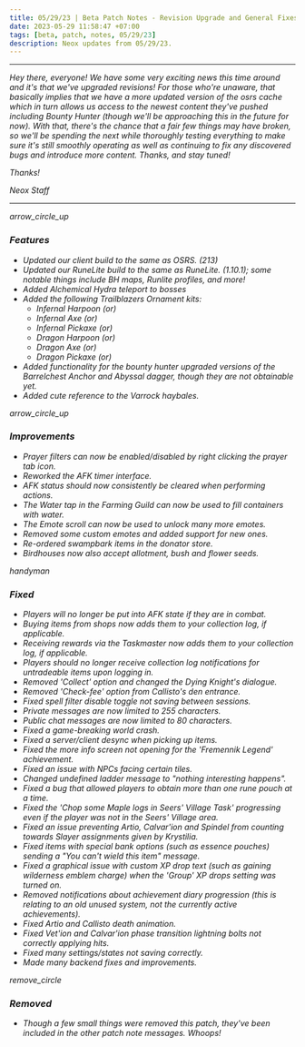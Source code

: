 ```yaml
---
title: 05/29/23 | Beta Patch Notes - Revision Upgrade and General Fixes
date: 2023-05-29 11:58:47 +07:00
tags: [beta, patch, notes, 05/29/23]
description: Neox updates from 05/29/23.
---
```


***
<em>Hey there, everyone! We have some very exciting news this time around and it's that we've upgraded revisions! For those who're unaware, that basically implies that we have a more updated version of the osrs cache which in turn allows us access to the newest content they've pushed including Bounty Hunter (though we'll be approaching this in the future for now). With that, there's the chance that a fair few things may have broken, so we'll be spending the next while thoroughly testing everything to make sure it's still smoothly operating as well as continuing to fix any discovered bugs and introduce more content. Thanks, and stay tuned!

<em>Thanks!

<em>Neox Staff<br>

***

<div class="spacer-large"></div>
<div class="changes-body">
    <div class="changes-body changes-row features">
        <div class="changes-row-header">
            <span class="icon">
                <span class="material-symbols-outlined">arrow_circle_up</span>
            </span>
            <h3>Features</h3>
        </div>
    </div>
</div>
<div class="spacer-small"></div>

- Updated our client build to the same as OSRS. (213)
- Updated our RuneLite build to the same as RuneLite. (1.10.1); some notable things include BH maps, Runlite profiles, and more!
- Added Alchemical Hydra teleport to bosses
- Added the following Trailblazers Ornament kits:
  - Infernal Harpoon (or)
  - Infernal Axe (or)
  - Infernal Pickaxe (or)
  - Dragon Harpoon (or)
  - Dragon Axe (or)
  - Dragon Pickaxe (or)
- Added functionality for the bounty hunter upgraded versions of the Barrelchest Anchor and Abyssal dagger, though they are not obtainable yet.
- Added cute reference to the Varrock haybales.

<div class="spacer-medium"></div>
<div class="changes-body">
    <div class="changes-body changes-row improvements">
        <div class="changes-row-header">
            <span class="icon">
                <span class="material-symbols-outlined">arrow_circle_up</span>
            </span>
            <h3>Improvements</h3>
        </div>
    </div>
</div>
<div class="spacer-small"></div>

- Prayer filters can now be enabled/disabled by right clicking the prayer tab icon.
- Reworked the AFK timer interface.
- AFK status should now consistently be cleared when performing actions.
- The Water tap in the Farming Guild can now be used to fill containers with water.
- The Emote scroll can now be used to unlock many more emotes.
- Removed some custom emotes and added support for new ones.
- Re-ordered swampbark items in the donator store.
- Birdhouses now also accept allotment, bush and flower seeds.

<div class="spacer-medium"></div>
<div class="changes-body">
    <div class="changes-body changes-row fixed">
        <div class="changes-row-header">
            <span class="icon">
                <span class="material-symbols-outlined">handyman</span>
            </span>
            <h3>Fixed</h3>
        </div>
    </div>
</div>
<div class="spacer-small"></div>

- Players will no longer be put into AFK state if they are in combat.
- Buying items from shops now adds them to your collection log, if applicable.
- Receiving rewards via the Taskmaster now adds them to your collection log, if applicable.
- Players should no longer receive collection log notifications for untradeable items upon logging in.
- Removed 'Collect' option and changed the Dying Knight's dialogue.
- Removed 'Check-fee' option from Callisto's den entrance.
- Fixed spell filter disable toggle not saving between sessions.
- Private messages are now limited to 255 characters.
- Public chat messages are now limited to 80 characters.
- Fixed a game-breaking world crash.
- Fixed a server/client desync when picking up items.
- Fixed the more info screen not opening for the 'Fremennik Legend' achievement.
- Fixed an issue with NPCs facing certain tiles.
- Changed undefined ladder message to "nothing interesting happens".
- Fixed a bug that allowed players to obtain more than one rune pouch at a time.
- Fixed the 'Chop some Maple logs in Seers' Village Task' progressing even if the player was not in the Seers' Village area.
- Fixed an issue preventing Artio, Calvar'ion and Spindel from counting towards Slayer assignments given by Krystilia.
- Fixed items with special bank options (such as essence pouches) sending a "You can't wield this item" message.
- Fixed a graphical issue with custom XP drop text (such as gaining wilderness emblem charge) when the 'Group' XP drops setting was turned on.
- Removed notifications about achievement diary progression (this is relating to an old unused system, not the currently active achievements).
- Fixed Artio and Callisto death animation.
- Fixed Vet'ion and Calvar'ion phase transition lightning bolts not correctly applying hits.
- Fixed many settings/states not saving correctly.
- Made many backend fixes and improvements.

<div class="spacer-medium"></div>
<div class="changes-body">
    <div class="changes-body changes-row removed">
        <div class="changes-row-header">
            <span class="icon">
                <span class="material-symbols-outlined">remove_circle</span>
            </span>
            <h3>Removed</h3>
        </div>
    </div>
</div>
<div class="spacer-small"></div>

- Though a few small things were removed this patch, they've been included in the other patch note messages. Whoops!

<div class="spacer-medium"></div>
<br><br>

